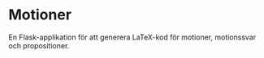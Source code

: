 Motioner
========

En Flask-applikation för att generera LaTeX-kod för motioner, motionssvar och
propositioner.
